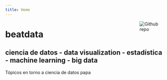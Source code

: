 ```yaml
---
title: Home
---
```


[<img src="https://simpleicons.org/icons/github.svg" style="max-width:15%;min-width:40px;float:right;" alt="Github repo" />](https://github.com/yihui/hugo-xmin)

# beatdata 

## ciencia de datos - data visualization - estadística - machine learning - big data

Tópicos en torno a ciencia de datos papa

